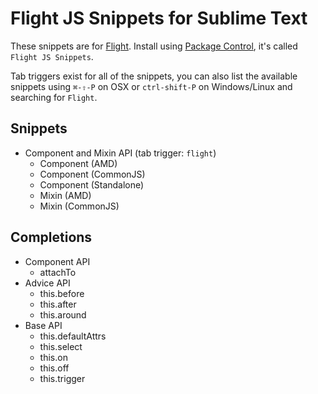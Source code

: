 # Flight JS Snippets for Sublime Text

These snippets are for [Flight](https://github.com/flightjs/flight). Install using [Package Control](https://sublime.wbond.net/), it's called `Flight JS Snippets`.

Tab triggers exist for all of the snippets, you can also list the available snippets using `⌘-⇧-P` on OSX or `ctrl-shift-P` on Windows/Linux and searching for `Flight`.

## Snippets

* Component and Mixin API (tab trigger: `flight`)
  - Component (AMD)
  - Component (CommonJS)
  - Component (Standalone)
  - Mixin (AMD)
  - Mixin (CommonJS)

## Completions

* Component API
  - attachTo  
* Advice API
  - this.before
  - this.after
  - this.around
* Base API
  - this.defaultAttrs
  - this.select
  - this.on
  - this.off
  - this.trigger
